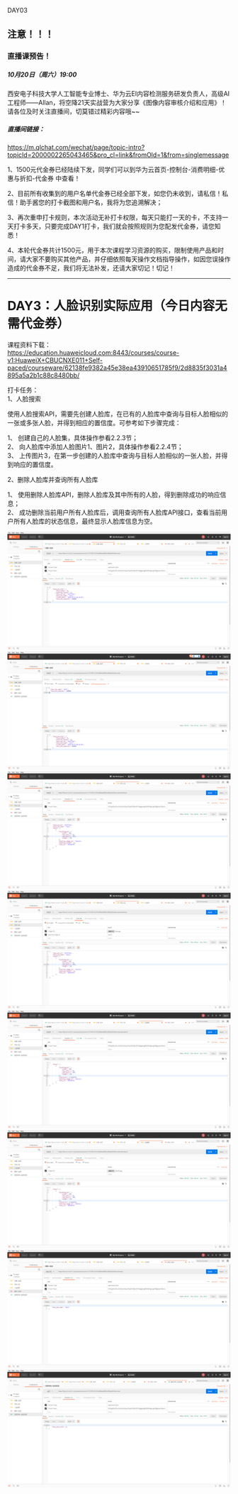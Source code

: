 DAY03

## 注意！！！

### 直播课预告！

##### 10月20日（周六）19:00
西安电子科技大学人工智能专业博士、华为云EI内容检测服务研发负责人，高级AI工程师——Allan，将空降21天实战营为大家分享《图像内容审核介绍和应用》！
请各位及时关注直播间，切莫错过精彩内容哦~~   

##### 直播间链接：   
https://m.qlchat.com/wechat/page/topic-intro?topicId=2000002265043465&pro_cl=link&fromOld=1&from=singlemessage    



1、1500元代金券已经陆续下发，同学们可以到华为云首页-控制台-消费明细-优惠与折扣-代金券 中查看！

2、目前所有收集到的用户名单代金券已经全部下发，如您仍未收到，请私信！私信！助手酱您的打卡截图和用户名，我将为您追溯解决；

3、再次重申打卡规则，本次活动无补打卡权限，每天只能打一天的卡，不支持一天打卡多天，只要完成DAY1打卡，我们就会按照规则为您配发代金券，请您知悉！

4、本轮代金券共计1500元，用于本次课程学习资源的购买，限制使用产品和时间，请大家不要购买其他产品，并仔细依照每天操作文档指导操作，如因您误操作造成的代金券不足，我们将无法补发，还请大家切记！切记！

--------------------------------------

# DAY3：人脸识别实际应用（今日内容无需代金券）

课程资料下载：    
https://education.huaweicloud.com:8443/courses/course-v1:HuaweiX+CBUCNXE011+Self-paced/courseware/62138fe9382a45e38ea43910651785f9/2d8835f3031a4895a5a2b1c88c8480bb/

打卡任务：   
1、人脸搜索      

使用人脸搜索API，需要先创建人脸库，在已有的人脸库中查询与目标人脸相似的一张或多张人脸，并得到相应的置信度。可参考如下步骤完成：      


1、 创建自己的人脸集，具体操作参看2.2.3节；   
2、 向人脸库中添加人脸图片1、图片2，具体操作参看2.2.4节；   
3、 上传图片3，在第一步创建的人脸库中查询与目标人脸相似的一张人脸，并得到响应的置信度。   

2、删除人脸库并查询所有人脸库     


1、 使用删除人脸库API，删除人脸库及其中所有的人脸，得到删除成功的响应信息；   
2、 成功删除当前用户所有人脸库后，调用查询所有人脸库API接口，查看当前用户所有人脸库的状态信息，最终显示人脸库信息为空。   



![](https://raw.githubusercontent.com/latermonk/AI_21DAY/master/03/PNG/01_create.png)
![](https://raw.githubusercontent.com/latermonk/AI_21DAY/master/03/PNG/01_create2.png)
![](https://raw.githubusercontent.com/latermonk/AI_21DAY/master/03/PNG/02_add.png)
![](https://raw.githubusercontent.com/latermonk/AI_21DAY/master/03/PNG/02_add2.png)
![](https://raw.githubusercontent.com/latermonk/AI_21DAY/master/03/PNG/03_search.png)
![](https://raw.githubusercontent.com/latermonk/AI_21DAY/master/03/PNG/03_search2.png)
![](https://raw.githubusercontent.com/latermonk/AI_21DAY/master/03/PNG/04_del.png)
![](https://raw.githubusercontent.com/latermonk/AI_21DAY/master/03/PNG/05_query.png)